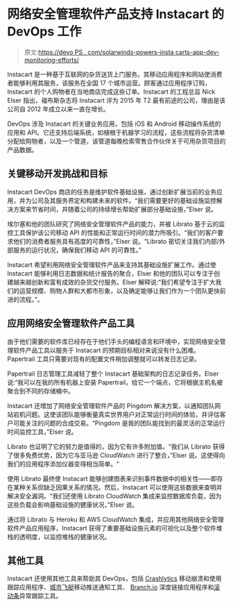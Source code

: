 # 网络安全管理软件产品支持 Instacart 的 DevOps 工作

> 原文:[https://devo PS . com/solarwinds-powers-insta carts-app-dev-monitoring-efforts/](https://devops.com/solarwinds-powers-instacarts-app-dev-monitoring-efforts/)

Instacart 是一种基于互联网的杂货送货上门服务。其移动应用程序和网站使消费者能够利用其服务，该服务在全国 17 个城市运营。顾客通过应用程序订购，Instacart 的个人购物者在当地商店完成这些订单。Instacart 的工程总监 Nick Elser 指出，福布斯杂志将 Instacart 评为 2015 年 T2 最有前途的公司，理由是该公司自 2012 年成立以来一直在增长。

DevOps 涉及 Instacart 的关键业务应用，包括 iOS 和 Android 移动操作系统的应用和 API。它还支持后端系统，如植根于机器学习的流程，这些流程将杂货清单分配给购物者，以及一个管道，该管道每晚检索零售合作伙伴关于可用杂货项目的产品数据。

## 关键移动开发挑战和目标

Instacart DevOps 商店的任务是维护软件基础设施，通过创新扩展当前的业务应用，并为公司及其服务界定和构建未来的软件。“我们需要更好的基础设施监控解决方案来节省时间，并随着公司的持续增长帮助扩展部分基础设施，”Elser 说。

埃尔塞和他的团队研究了网络安全管理软件产品的能力，并被 Librato 基于云的监控工具保护该公司移动 API 的性能和正常运行时间的潜力所吸引。“我们的客户要求他们的消费者服务具有高度的可靠性，”Elser 说。“Librato 密切关注我们内部/外部服务的运行状况，确保我们移动 API 的可靠性。”

Instacart 希望利用网络安全管理软件产品来支持其基础设施扩展工作。通过使 Instacart 能够利用日志数据和统计报告的聚合，Elser 和他的团队可以专注于创建越来越创新和富有成效的杂货交付服务。Elser 解释说:“我们希望专注于扩大我们的运营规模、购物人群和大都市形象，以及确定能够让我们作为一个团队更快前进的流程。”。

## 应用网络安全管理软件产品工具

由于他们需要的软件库已经存在于他们手头的编程语言和环境中，实现网络安全管理软件产品工具以服务于 Instacart 的预期目标相对来说没有什么困难。Papertrail 工具只需要对现有的配置文件稍加调整就可以转发日志记录。

Papertrail 日志管理工具减轻了整个 Instacart 基础架构的日志记录任务。Elser 说:“我可以在我的所有机器上安装 Papertrail，给它一个端点，它将根据主机名被聚合到不同的存储桶中。

Instacart 还增加了网络安全管理软件产品的 Pingdom 解决方案，以通知团队网站宕机问题。这使该团队能够衡量真实世界用户对正常运行时间的体验，并评估客户可能关注的问题的合成交易。“Pingdom 是我的团队能找到的最灵活的正常运行时间监控工具，”Elser 说。

Librato 也证明了它的努力是值得的，因为它有许多附加值。“我们从 Librato 获得了很多免费优势，因为它与亚马逊 CloudWatch 进行了整合，”Elser 说。这使得向我们的应用程序添加仪器变得相当简单。"

使用 Librato 最终使 Instacart 能够创建图表来识别事件数据中的相关性——即存在某种关系但缺乏因果关系的情况。然后，Instacart 可以使用这些数据来查明并解决安全漏洞。“我们还使用 Librato CloudWatch 集成来监控数据库负载，因为这些负载会影响基础设施的健康状况，”Elser 说。

通过将 Librato 与 Heroku 和 AWS CloudWatch 集成，并应用其他网络安全管理软件产品应用程序，Instacart 获得了重要基础设施元素的可视化以及整个软件堆栈的透明度，以监控堆栈的健康状况。

## 其他工具

Instacart 还使用其他工具来帮助其 DevOps，包括 [Crashlytics](https://try.crashlytics.com/) 移动崩溃和使用跟踪应用程序、[城市飞艇](https://www.urbanairship.com/)移动推送通知工具、 [Branch.io](https://branch.io/) 深度链接应用程序和[滚动条](https://rollbar.com)异常跟踪工具。